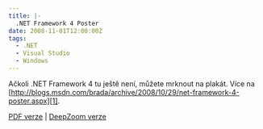 ```yaml
---
title: |-
  .NET Framework 4 Poster
date: 2008-11-01T12:00:00Z
tags:
  - .NET
  - Visual Studio
  - Windows
---
```

Ačkoli .NET Framework 4 tu ještě není, můžete mrknout na plakát. Více na [http://blogs.msdn.com/brada/archive/2008/10/29/net-framework-4-poster.aspx][1].

[PDF verze][2] | [DeepZoom verze][3]

[1]: http://blogs.msdn.com/brada/archive/2008/10/29/net-framework-4-poster.aspx
[2]: http://brad_abrams.members.winisp.net/Projects/PDC2008/PDC2008-NETFX4.pdf
[3]: http://brad_abrams.members.winisp.net/Projects/PDC2008/DotNet4Poster/DotNetFramework4PosterDeepZoom.htm